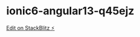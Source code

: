 # ionic6-angular13-q45ejz

[Edit on StackBlitz ⚡️](https://stackblitz.com/edit/ionic6-angular13-q45ejz)